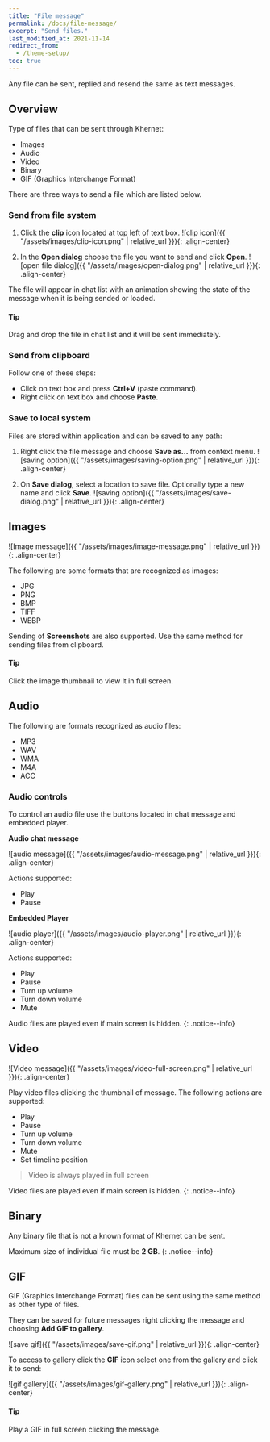```yaml
---
title: "File message"
permalink: /docs/file-message/
excerpt: "Send files."
last_modified_at: 2021-11-14
redirect_from:
  - /theme-setup/
toc: true
---
```


Any file can be sent, replied and resend the same as text messages.

## Overview
Type of files that can be sent through Khernet:

- Images
- Audio
- Video
- Binary
- GIF (Graphics Interchange Format)

There are three ways to send a file which are listed below.

### Send from file system

1. Click the **clip** icon located at top left of text box.
![clip icon]({{ "/assets/images/clip-icon.png" | relative_url }}){: .align-center}

2. In the **Open dialog** choose the file you want to send and click **Open**.
![open file dialog]({{ "/assets/images/open-dialog.png" | relative_url }}){: .align-center}

The file will appear in chat list with an animation showing the state of the message when it is being sended or loaded.

<div class="notice--success" markdown="1">
  <h4 class="no_toc"><i class="fas fa-lightbulb"></i> Tip</h4>
  Drag and drop the file in chat list and it will be sent immediately.
</div>

### Send from clipboard 

Follow one of these steps:

- Click on text box and press **Ctrl+V** (paste command).
- Right click on text box and choose **Paste**.


### Save to local system

Files are stored within application and can be saved to any path:

1. Right click the file message and choose **Save as...** from context menu.
![saving option]({{ "/assets/images/saving-option.png" | relative_url }}){: .align-center}

2. On **Save dialog**, select a location to save file. Optionally type a new name and click **Save**.
![saving option]({{ "/assets/images/save-dialog.png" | relative_url }}){: .align-center}



## Images

![Image message]({{ "/assets/images/image-message.png" | relative_url }}){: .align-center}

The following are some formats that are recognized as images:

- JPG
- PNG
- BMP
- TIFF
- WEBP

Sending of **Screenshots** are also supported. Use the same method for sending files from clipboard.

<div class="notice--success" markdown="1">
  <h4 class="no_toc"><i class="fas fa-lightbulb"></i> Tip</h4>
  Click the image thumbnail to view it in full screen.
</div>


## Audio

The following are formats recognized as audio files:

- MP3
- WAV
- WMA
- M4A
- ACC

### Audio controls

To control an audio file use the buttons located in chat message and embedded player.

**Audio chat message**

![audio message]({{ "/assets/images/audio-message.png" | relative_url }}){: .align-center}

Actions supported:
- Play
- Pause

**Embedded Player**

![audio player]({{ "/assets/images/audio-player.png" | relative_url }}){: .align-center}

Actions supported:
- Play
- Pause
- Turn up volume
- Turn down volume
- Mute

Audio files are played even if main screen is hidden.
{: .notice--info}


## Video

![Video message]({{ "/assets/images/video-full-screen.png" | relative_url }}){: .align-center}

Play video files clicking the thumbnail of message. The following actions are supported:

- Play
- Pause
- Turn up volume
- Turn down volume
- Mute
- Set timeline position

> Video is always played in full screen

Video files are played even if main screen is hidden.
{: .notice--info}


## Binary

Any binary file that is not a known format of Khernet can be sent.

Maximum size of individual file must be **2 GB**.
{: .notice--info}


## GIF

GIF (Graphics Interchange Format) files can be sent using the same method as other type of files.

They can be saved for future messages right clicking the message and choosing **Add GIF to gallery**.

![save gif]({{ "/assets/images/save-gif.png" | relative_url }}){: .align-center}

To access to gallery click the **GIF** icon select one from the gallery and click it to send:

![gif gallery]({{ "/assets/images/gif-gallery.png" | relative_url }}){: .align-center}

<div class="notice--success" markdown="1">
  <h4 class="no_toc"><i class="fas fa-lightbulb"></i> Tip</h4>
  Play a GIF in full screen clicking the message.
</div>


